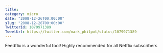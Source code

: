 ```yaml
---
title: 
category: micro
date: "2008-12-26T00:00:00"
slug: "2008-12-26T00:00:00"
TwitterId: 1079971389
TweetUrl: https://twitter.com/mark_philpot/status/1079971389
---
```


Feedflix is a wonderful tool! Highly recommended for all Netflix subscribers.
